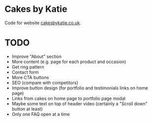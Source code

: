 # Cakes by Katie

Code for website [cakesbykatie.co.uk](https://www.cakesbykatie.co.uk).

# TODO

- Improve "About" section
- More content (e.g. page for each product and occasion)
- Get ring pattern
- Contact form
- More CTA buttons
- SEO (compare with competitors)
- Improve button design (for portfolio and testimonials links on home page)
- Links from cakes on home page to portfolio page modal
- Maybe some text on top of header video (certainly a "Scroll down" button at least)
- Only one FAQ open at a time